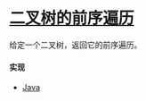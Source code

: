 # [二叉树的前序遍历](https://www.jianshu.com/p/456af5480cee)

给定一个二叉树，返回它的前序遍历。

#### 实现
- [Java](https://github.com/pojozhang/playground/blob/master/solutions/java/src/main/java/playground/algorithm/BinaryTreeLevelorderTraversal.java)
